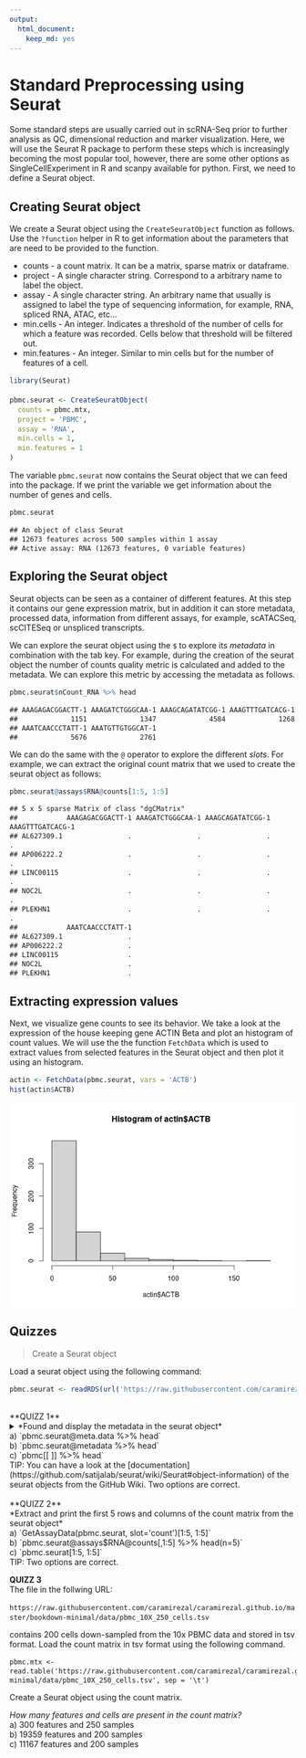 ```yaml
---
output:
  html_document:
    keep_md: yes
---
```





# Standard Preprocessing using Seurat


Some standard steps are usually carried out in scRNA-Seq prior to further analysis as QC, dimensional
reduction and marker visualization. Here, we will use the Seurat R package to perform these steps which
is increasingly becoming the most popular tool, however, there are some other options as SingleCellExperiment
in R and scanpy available for python. First, we need to define a Seurat object.


## Creating Seurat object

We create a Seurat object using the `CreateSeuratObject` function as follows. Use the `?function` helper
in R to get information about the parameters that are need to be provided to the function.

 * counts - a count matrix. It can be a matrix, sparse matrix or dataframe.
 * project - A single character string. Correspond to a arbitrary name to label the object.
 * assay - A single character string. An arbitrary name that usually is assigned to label the
            type of sequencing information, for example, RNA, spliced RNA, ATAC, etc...
 * min.cells - An integer. Indicates a threshold of the number of cells for which a feature was
              recorded. Cells below that threshold will be filtered out.
 * min.features - An integer. Similar to min cells but for the number of features of a cell.
 


```r
library(Seurat)

pbmc.seurat <- CreateSeuratObject(
  counts = pbmc.mtx, 
  project = 'PBMC', 
  assay = 'RNA', 
  min.cells = 1, 
  min.features = 1
)
```

The variable `pbmc.seurat` now contains the Seurat object that we can feed into the package.
If we print the variable we get information about the number of genes and cells.


```r
pbmc.seurat
```

```
## An object of class Seurat 
## 12673 features across 500 samples within 1 assay 
## Active assay: RNA (12673 features, 0 variable features)
```

## Exploring the Seurat object


Seurat objects can be seen as a container of different features. At this step it contains
our gene expression matrix, but in addition it can store metadata, processed data,
information from different assays, for example, scATACSeq, scCITESeq or unspliced transcripts.

We can explore the seurat object using the `$` to explore its *metadata* in combination with the tab 
key. For example, during the creation of the seurat object the number of counts quality metric
is calculated and added to the metadata. We can explore this metric by accessing the metadata
as follows.


```r
pbmc.seurat$nCount_RNA %>% head
```

```
## AAAGAGACGGACTT-1 AAAGATCTGGGCAA-1 AAAGCAGATATCGG-1 AAAGTTTGATCACG-1 
##             1151             1347             4584             1268 
## AAATCAACCCTATT-1 AAATGTTGTGGCAT-1 
##             5676             2761
```

 We can do the same with the `@` operator to explore the different *slots*. For example,
 we can extract the original count matrix that we used to create the seurat object as follows:
 
 

```r
pbmc.seurat@assays$RNA@counts[1:5, 1:5]
```

```
## 5 x 5 sparse Matrix of class "dgCMatrix"
##            AAAGAGACGGACTT-1 AAAGATCTGGGCAA-1 AAAGCAGATATCGG-1 AAAGTTTGATCACG-1
## AL627309.1                .                .                .                .
## AP006222.2                .                .                .                .
## LINC00115                 .                .                .                .
## NOC2L                     .                .                .                .
## PLEKHN1                   .                .                .                .
##            AAATCAACCCTATT-1
## AL627309.1                .
## AP006222.2                .
## LINC00115                 .
## NOC2L                     .
## PLEKHN1                   .
```


## Extracting expression values 


Next, we visualize gene counts to see its behavior. We take a look at the expression of the 
house keeping gene ACTIN Beta and plot an histogram of count values. We will use the
the function `FetchData` which is used to extract values from selected features in the Seurat
object and then plot it using an histogram.



```r
actin <- FetchData(pbmc.seurat, vars = 'ACTB')
hist(actin$ACTB)
```

<img src="01-Seurat_files/figure-html/unnamed-chunk-4-1.png" style="display: block; margin: auto;" />



## Quizzes


> Create a Seurat object 

Load a seurat object using the following command:


```r
pbmc.seurat <- readRDS(url('https://raw.githubusercontent.com/caramirezal/caramirezal.github.io/master/bookdown-minimal/data/pbmc_10X_500_cells.rds'))
```

<br>
**QUIZZ 1**
<br>
<details>
<summary> *Found and display the metadata in the seurat object* 
<br>
a) `pbmc.seurat@meta.data %>% head`
<br>
b) `pbmc.seurat@metadata %>% head`
<br>
c) `pbmc[[ ]] %>% head`
<br>
TIP: You can have 
a look at the [documentation](https://github.com/satijalab/seurat/wiki/Seurat#object-information) 
of the seurat objects from the GitHub Wiki. Two options are correct.
</summary>
<br>
<b>Answer:</b>
<br>
`pbmc.seurat@meta.data %>% head`
<br>
`pbmc[[ ]] %>% head`
</details> 

<br>
**QUIZZ 2**
<br>
*Extract and print the first 5 rows and columns of the count matrix from the seurat object* 
<br>
a) `GetAssayData(pbmc.seurat, slot='count')[1:5, 1:5]`
<br>
b) `pbmc.seurat@assays$RNA@counts[,1:5] %>% head(n=5)`
<br>
c) `pbmc.seurat[1:5, 1:5]`
<br>
TIP: Two options are correct.

<br>


**QUIZZ 3**
<br>
The file in the follwing URL:

`https://raw.githubusercontent.com/caramirezal/caramirezal.github.io/master/bookdown-minimal/data/pbmc_10X_250_cells.tsv` 

contains 200 cells down-sampled from the 10x PBMC data and stored in tsv format. Load the count matrix 
in tsv format using the following command.

```
pbmc.mtx <- read.table('https://raw.githubusercontent.com/caramirezal/caramirezal.github.io/master/bookdown-minimal/data/pbmc_10X_250_cells.tsv', sep = '\t')
```
                           
Create a Seurat object using the count matrix.

*How many features and cells are present in the count matrix?*
<br> 
a) 300 features and 250 samples
<br> 
b) 19359 features and 200 samples
<br>
c) 11167 features and 200 samples
<br>









